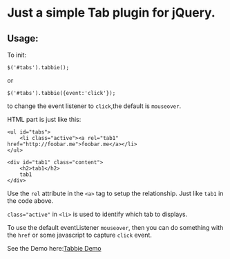# Just a simple Tab plugin for jQuery.

## Usage:

To init:

    $('#tabs').tabbie();

or  

    $('#tabs').tabbie({event:'click'});

to change the event listener to `click`,the default is `mouseover`.

HTML part is just like this:

    <ul id="tabs">
    	<li class="active"><a rel="tab1" href="http://foobar.me">foobar.me</a></li>
    </ul>
    
    <div id="tab1" class="content">
    	<h2>tab1</h2>
    	tab1
    </div>
	
Use the `rel` attribute in the `<a>` tag to setup the relationship. Just like `tab1` in the code above.

`class="active"` in `<li>` is used to identify which tab to displays.

To use the default eventListener `mouseover`, then you can do something with the `href` or some javascript to capture `click` event.


See the Demo here:[Tabbie Demo](http://foobar.me/Tabbie/tabbie-demo.html)